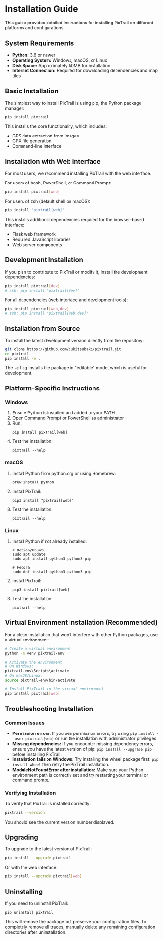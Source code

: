 # Installation Guide

This guide provides detailed instructions for installing PixTrail on different platforms and configurations.

## System Requirements

- **Python:** 3.6 or newer
- **Operating System:** Windows, macOS, or Linux
- **Disk Space:** Approximately 50MB for installation
- **Internet Connection:** Required for downloading dependencies and map tiles

## Basic Installation

The simplest way to install PixTrail is using pip, the Python package manager:

```bash
pip install pixtrail
```

This installs the core functionality, which includes:
- GPS data extraction from images
- GPX file generation
- Command-line interface

## Installation with Web Interface

For most users, we recommend installing PixTrail with the web interface.

For users of bash, PowerShell, or Command Prompt:

```bash
pip install pixtrail[web]
```

For users of zsh (default shell on macOS):
```zsh
pip install "pixtrail[web]"
```

This installs additional dependencies required for the browser-based interface:
- Flask web framework
- Required JavaScript libraries
- Web server components

## Development Installation

If you plan to contribute to PixTrail or modify it, install the development dependencies:

```bash
pip install pixtrail[dev]
# zsh: pip install "pixtrail[dev]"
```

For all dependencies (web interface and development tools):

```bash
pip install pixtrail[web,dev]
# zsh: pip install "pixtrail[web,dev]"
```

## Installation from Source

To install the latest development version directly from the repository:

```bash
git clone https://github.com/sukitsubaki/pixtrail.git
cd pixtrail
pip install -e .
```

The `-e` flag installs the package in "editable" mode, which is useful for development.

## Platform-Specific Instructions

### Windows

1. Ensure Python is installed and added to your PATH
2. Open Command Prompt or PowerShell as administrator
3. Run:
   ```
   pip install pixtrail[web]
   ```
4. Test the installation:
   ```
   pixtrail --help
   ```

### macOS

1. Install Python from python.org or using Homebrew:
   ```
   brew install python
   ```
2. Install PixTrail:
   ```
   pip3 install "pixtrail[web]"
   ```
3. Test the installation:
   ```
   pixtrail --help
   ```

### Linux

1. Install Python if not already installed:
   ```
   # Debian/Ubuntu
   sudo apt update
   sudo apt install python3 python3-pip
   
   # Fedora
   sudo dnf install python3 python3-pip
   ```
2. Install PixTrail:
   ```
   pip3 install pixtrail[web]
   ```
3. Test the installation:
   ```
   pixtrail --help
   ```

## Virtual Environment Installation (Recommended)

For a clean installation that won't interfere with other Python packages, use a virtual environment:

```bash
# Create a virtual environment
python -m venv pixtrail-env

# Activate the environment
# On Windows:
pixtrail-env\Scripts\activate
# On macOS/Linux:
source pixtrail-env/bin/activate

# Install PixTrail in the virtual environment
pip install pixtrail[web]
```

## Troubleshooting Installation

### Common Issues

- **Permission errors:** If you see permission errors, try using `pip install --user pixtrail[web]` or run the installation with administrator privileges.
- **Missing dependencies:** If you encounter missing dependency errors, ensure you have the latest version of pip: `pip install --upgrade pip` before installing PixTrail.
- **Installation fails on Windows:** Try installing the wheel package first: `pip install wheel` then retry the PixTrail installation.
- **ModuleNotFoundError after installation:** Make sure your Python environment path is correctly set and try restarting your terminal or command prompt.

### Verifying Installation

To verify that PixTrail is installed correctly:

```bash
pixtrail --version
```

You should see the current version number displayed.

## Upgrading

To upgrade to the latest version of PixTrail:

```bash
pip install --upgrade pixtrail
```

Or with the web interface:

```bash
pip install --upgrade pixtrail[web]
```

## Uninstalling

If you need to uninstall PixTrail:

```bash
pip uninstall pixtrail
```

This will remove the package but preserve your configuration files. To completely remove all traces, manually delete any remaining configuration directories after uninstallation.
